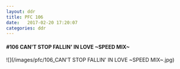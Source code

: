 ```yaml
---
layout: ddr
title: PFC 106
date:   2017-02-20 17:20:07
categories: ddr
---
```


#### **#106** CAN'T STOP FALLIN' IN LOVE ~SPEED MIX~
![](/images/pfc/106_CAN'T STOP FALLIN' IN LOVE ~SPEED MIX~.jpg)
